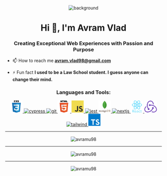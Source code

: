 <div align="center">
  <img align="center" src="https://media.licdn.com/dms/image/C4E16AQHzMrwQZYRYxw/profile-displaybackgroundimage-shrink_200_800/0/1638971694466?e=2147483647&v=beta&t=58w_dHxiEmsKp0gnoCQ1ftEJsXAQpBmIM4QBVDB3W7o" alt="background"/>
</div>
<h1 align="center">Hi 👋, I'm Avram Vlad</h1>
<h3 align="center">Creating Exceptional Web Experiences with Passion and Purpose</h3>


- 📫 How to reach me **avram.vlad98@gmail.com**

- ⚡ Fun fact **I used to be a Law School student. I guess anyone can change their mind.**

<h3 align="center">Languages and Tools:</h3>

<p align="center"> <a href="https://www.w3schools.com/css/" target="_blank" rel="noreferrer"> <img src="https://raw.githubusercontent.com/devicons/devicon/master/icons/css3/css3-original-wordmark.svg" alt="css3" width="40" height="40"/> </a> <a href="https://www.cypress.io" target="_blank" rel="noreferrer"> <img src="https://raw.githubusercontent.com/simple-icons/simple-icons/6e46ec1fc23b60c8fd0d2f2ff46db82e16dbd75f/icons/cypress.svg" alt="cypress" width="40" height="40"/> </a> <a href="https://git-scm.com/" target="_blank" rel="noreferrer"> <img src="https://www.vectorlogo.zone/logos/git-scm/git-scm-icon.svg" alt="git" width="40" height="40"/> </a> <a href="https://www.w3.org/html/" target="_blank" rel="noreferrer"> <img src="https://raw.githubusercontent.com/devicons/devicon/master/icons/html5/html5-original-wordmark.svg" alt="html5" width="40" height="40"/> </a> <a href="https://developer.mozilla.org/en-US/docs/Web/JavaScript" target="_blank" rel="noreferrer"> <img src="https://raw.githubusercontent.com/devicons/devicon/master/icons/javascript/javascript-original.svg" alt="javascript" width="40" height="40"/> </a> <a href="https://jestjs.io" target="_blank" rel="noreferrer"> <img src="https://www.vectorlogo.zone/logos/jestjsio/jestjsio-icon.svg" alt="jest" width="40" height="40"/> </a> <a href="https://www.mongodb.com/" target="_blank" rel="noreferrer"> <img src="https://raw.githubusercontent.com/devicons/devicon/master/icons/mongodb/mongodb-original-wordmark.svg" alt="mongodb" width="40" height="40"/> </a> <a href="https://nextjs.org/" target="_blank" rel="noreferrer"> <img src="https://cdn.worldvectorlogo.com/logos/nextjs-2.svg" alt="nextjs" width="40" height="40"/> </a> <a href="https://reactjs.org/" target="_blank" rel="noreferrer"> <img src="https://raw.githubusercontent.com/devicons/devicon/master/icons/react/react-original-wordmark.svg" alt="react" width="40" height="40"/> </a> <a href="https://redux.js.org" target="_blank" rel="noreferrer"> <img src="https://raw.githubusercontent.com/devicons/devicon/master/icons/redux/redux-original.svg" alt="redux" width="40" height="40"/> </a> <a href="https://tailwindcss.com/" target="_blank" rel="noreferrer"> <img src="https://www.vectorlogo.zone/logos/tailwindcss/tailwindcss-icon.svg" alt="tailwind" width="40" height="40"/> </a> <a href="https://www.typescriptlang.org/" target="_blank" rel="noreferrer"> <img src="https://raw.githubusercontent.com/devicons/devicon/master/icons/typescript/typescript-original.svg" alt="typescript" width="40" height="40"/> </a> </p>

<hr/>


<div align='center'>
  <img align="center" src="https://github-readme-stats.vercel.app/api?username=avramu98&show_icons=true&locale=en" alt="avramu98" />
</div>  
  
<hr/>
  
<div align='center'>
  <img align="center" src="https://github-readme-stats.vercel.app/api/top-langs?username=avramu98&show_icons=true&locale=en&layout=compact" alt="avramu98" />
</div>
  
<hr/>
  
<div align='center'>
  <img align="center" src="https://github-readme-streak-stats.herokuapp.com/?user=avramu98&" alt="avramu98" />
</div>

